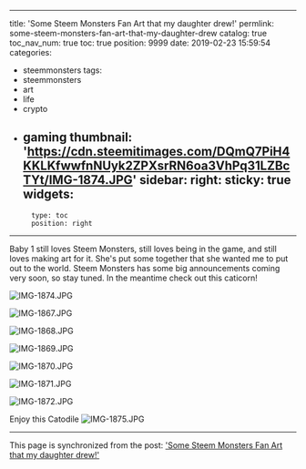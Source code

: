 
---
title: 'Some Steem Monsters Fan Art that my daughter drew!'
permlink: some-steem-monsters-fan-art-that-my-daughter-drew
catalog: true
toc_nav_num: true
toc: true
position: 9999
date: 2019-02-23 15:59:54
categories:
- steemmonsters
tags:
- steemmonsters
- art
- life
- crypto
- gaming
thumbnail: 'https://cdn.steemitimages.com/DQmQ7PiH4KKLKfwwfnNUyk2ZPXsrRN6oa3VhPq31LZBcTYt/IMG-1874.JPG'
sidebar:
    right:
        sticky: true
widgets:
    -
        type: toc
        position: right
---


Baby 1 still loves Steem Monsters, still loves being in the game, and still loves making art for it.  She's put some together that she wanted me to put out to the world.  Steem Monsters has some big announcements coming very soon, so stay tuned.  In the meantime check out this caticorn!

![IMG-1874.JPG](https://cdn.steemitimages.com/DQmQ7PiH4KKLKfwwfnNUyk2ZPXsrRN6oa3VhPq31LZBcTYt/IMG-1874.JPG)

![IMG-1867.JPG](https://cdn.steemitimages.com/DQmNPLE2oYLyUHEbx1UBNYiYyx4U9b87SXabvo2bv8PXxXk/IMG-1867.JPG)

![IMG-1868.JPG](https://cdn.steemitimages.com/DQmQRBbyB5f8SJE2xheMuGZWe7fFADzmsaTXf9M9gtJj78J/IMG-1868.JPG)

![IMG-1869.JPG](https://cdn.steemitimages.com/DQmVsAKQ1aFBjhFcnJUoovjXXUtiesFVWvDcGXxhdcLehXD/IMG-1869.JPG)

![IMG-1870.JPG](https://cdn.steemitimages.com/DQmQQrAkUH2rdjfAtzaHnj1FQHM7JzZ8bBPA7BntLhEubej/IMG-1870.JPG)

![IMG-1871.JPG](https://cdn.steemitimages.com/DQmdhYrsCoGUFZAkg1K7G5cFew8sGze2uBBwwiBpKKbB5xc/IMG-1871.JPG)

![IMG-1872.JPG](https://cdn.steemitimages.com/DQmfErPXXaVWNYgYbYYMhUmFf11EEYvRv9NjEFw465a3K4o/IMG-1872.JPG)

Enjoy this Catodile
![IMG-1875.JPG](https://cdn.steemitimages.com/DQmS8QNqF1TJ3MkCHw8yA76hqY2aqjuUt1iEMJrzC3kJhrr/IMG-1875.JPG)

- - -

This page is synchronized from the post: ['Some Steem Monsters Fan Art that my daughter drew!'](https://steemit.com/@aggroed/some-steem-monsters-fan-art-that-my-daughter-drew)
